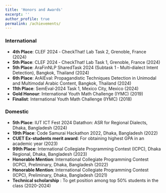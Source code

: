 ```yaml
---
title: 'Honors and Awards'
excerpt: ''
author_profile: true
permalink: /achievements/
---
```



### International

- **4th Place**: CLEF 2024 ‑ CheckThat! Lab Task 2, Grenoble, France (2024)
- **5th Place**: CLEF 2024 ‑ CheckThat! Lab Task 1, Grenoble, France (2024)
- **5th Place**: AraFinNLP SharedTask 2024 (Subtask 1 ‑ Multi‑dialect Intent Detection), Bangkok, Thailand (2024)
- **6th Place**: ArAIEval: Propagandistic Techniques Detection in Unimodal and Multimodal Arabic Content, Bangkok, Thailand (2024)
- **11th Place**: SemEval‑2024 Task 1, Mexico City, Mexico (2024)
- **Gold Honour**: International Youth Math Challenge (IYMC) (2019)
- **Finalist**: International Youth Math Challenge (IYMC) (2018)

### Domestic

- **5th Place**: IUT ICT Fest 2024 Datathon: ASR for Regional Dialects, Dhaka, Bangladesh (2024)
- **19th Place**: Code Samurai Hackathon 2022, Dhaka, Bangladesh (2022)
- **CUET Ex-students merit award**: For obtaining highest GPA in an academic year (2023)
- **99th Place**: International Collegiate Programming Contest (ICPC), Dhaka Regional, Dhaka, Bangladesh (2023)
- **Honorable Mention**: International Collegiate Programming Contest (ICPC), Preliminary, Dhaka, Bangladesh (2022)
- **Honorable Mention**: International Collegiate Programming Contest (ICPC), Preliminary, Dhaka, Bangladesh (2021)
- **Technical scholarship** : To get position among top 50% students in the class (2020-2024)
